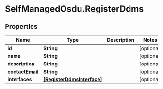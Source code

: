 # SelfManagedOsdu.RegisterDdms

## Properties
Name | Type | Description | Notes
------------ | ------------- | ------------- | -------------
**id** | **String** |  | [optional] 
**name** | **String** |  | [optional] 
**description** | **String** |  | [optional] 
**contactEmail** | **String** |  | [optional] 
**interfaces** | [**[RegisterDdmsInterface]**](RegisterDdmsInterface.md) |  | [optional] 


